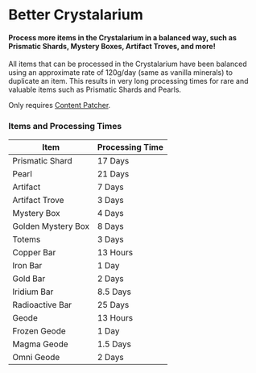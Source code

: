 # Better Crystalarium

#### Process more items in the Crystalarium in a balanced way, such as Prismatic Shards, Mystery Boxes, Artifact Troves, and more!

All items that can be processed in the Crystalarium have been balanced using an approximate rate of 120g/day (same as vanilla minerals) to duplicate an item. This results in very long processing times for rare and valuable items such as Prismatic Shards and Pearls.

Only requires [Content Patcher](https://www.nexusmods.com/stardewvalley/mods/1915).

### Items and Processing Times

| Item               | Processing Time |
| ------------------ | --------------- |
| Prismatic Shard    | 17 Days         |
| Pearl              | 21 Days         |
| Artifact           | 7 Days          |
| Artifact Trove     | 3 Days          |
| Mystery Box        | 4 Days          |
| Golden Mystery Box | 8 Days          |
| Totems             | 3 Days          |
| Copper Bar         | 13 Hours        |
| Iron Bar           | 1 Day           |
| Gold Bar           | 2 Days          |
| Iridium Bar        | 8.5 Days        |
| Radioactive Bar    | 25 Days         |
| Geode              | 13 Hours        |
| Frozen Geode       | 1 Day           |
| Magma Geode        | 1.5 Days        |
| Omni Geode         | 2 Days          |

